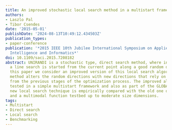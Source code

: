 ```yaml
---
title: An improved stochastic local search method in a multistart framework
authors:
- Laszlo Pal
- Tibor Csendes
date: '2015-05-01'
publishDate: '2024-08-13T10:49:12.434503Z'
publication_types:
- paper-conference
publication: '*2015 IEEE 10th Jubilee International Symposium on Applied Computational
  Intelligence and Informatics*'
doi: 10.1109/saci.2015.7208182
abstract: UNIRANDI is a stochastic type, direct search method, where in each step
  a line search is started from the current point along a good random direction. In
  this paper we consider an improved version of this local search algorithm. The new
  method alters the random directions with new directions that rely on information
  from the previous stages of the optimization process. The improved algorithm was
  tested in a simple multistart framework and also as part of the GLOBAL method. The
  new local search technique is empirically compared with the old one on a unimodal
  and a multimodal function testbed up to moderate size dimensions.
tags:
- Multistart
- Direct search
- Local search
- Benchmarking
---
```

